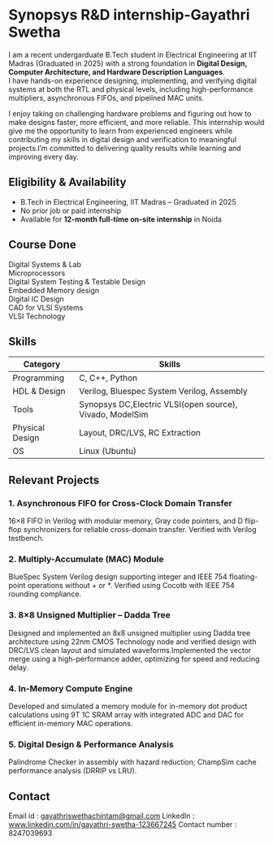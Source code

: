 # Synopsys R&D internship-Gayathri Swetha

I am a recent undergarduate B.Tech student in Electrical Engineering at IIT Madras (Graduated in 2025) with a strong foundation in **Digital Design, Computer Architecture, and Hardware Description Languages**.  
I have hands-on experience designing, implementing, and verifying digital systems at both the RTL and physical levels, including high-performance multipliers, asynchronous FIFOs, and pipelined MAC units.  

I enjoy taking on challenging hardware problems and figuring out how to make designs faster, more efficient, and more reliable. This internship would give me the opportunity to learn from experienced engineers while contributing my skills in digital design and verification to meaningful projects.I’m committed to delivering quality results while learning and improving every day.

## Eligibility & Availability
- B.Tech in Electrical Engineering, IIT Madras – Graduated in 2025  
- No prior job or paid internship  
- Available for **12-month full-time on-site internship** in Noida

## Course Done
Digital Systems & Lab                                            
Microprocessors                                                     
Digital System Testing & Testable Design              
Embedded Memory design                                    
Digital IC Design                                                    
CAD for VLSI Systems   
VLSI Technology      

## Skills
| Category       | Skills |
|----------------|--------|
| Programming    | C, C++, Python |
| HDL & Design   | Verilog, Bluespec System Verilog, Assembly |
| Tools          | Synopsys DC,Electric VLSI(open source), Vivado, ModelSim |
| Physical Design| Layout, DRC/LVS, RC Extraction |
| OS             | Linux (Ubuntu) |


## Relevant Projects
### 1. Asynchronous FIFO for Cross-Clock Domain Transfer
16×8 FIFO in Verilog with modular memory, Gray code pointers, and D flip-flop synchronizers for reliable cross-domain transfer. Verified with Verilog testbench.

### 2. Multiply-Accumulate (MAC) Module
BlueSpec System Verilog design supporting integer and IEEE 754 floating-point operations without + or *. Verified using Cocotb with IEEE 754 rounding compliance.

### 3. 8×8 Unsigned Multiplier – Dadda Tree
Designed and implemented an 8x8 unsigned multiplier using Dadda tree architecture using 22nm CMOS Technology node and verified design with DRC/LVS clean layout and simulated waveforms.Implemented the vector merge using a high-performance adder, optimizing for speed and reducing delay. 

### 4. In-Memory Compute Engine
Developed and simulated a memory module for in-memory dot product calculations using 9T 1C SRAM array with integrated ADC and DAC for efficient in-memory MAC operations.

### 5. Digital Design & Performance Analysis
Palindrome Checker in assembly with hazard reduction; ChampSim cache performance analysis (DRRIP vs LRU).


## Contact
Email id : gayathriswethachintam@gmail.com
LinkedIn : www.linkedin.com/in/gayathri-swetha-123667245
Contact number : 8247039693
